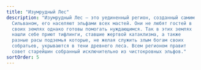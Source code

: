```yaml
---
title: "Изумрудный Лес"
description: "Изумрудный Лес — это уединенный регион, созданный самим
  Сильваном, его населяют эльфами всех мастей. Они не любят гостей в
  своих землях однако готовы помогать нуждающимся. Так в этих землях
  нашли себе приют тифлинги, ставшие жертвой катаклизма, а также
  разные расы подземья которые, не желая служить злым богам своих
  собратьев, укрываются в тени древнего леса. Всем регионом правит
  совет старейшин собранный исключительно из чистокровных эльфов."
sortOrder: 5
---
```

